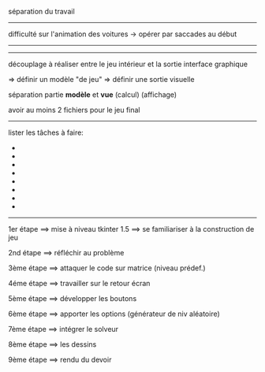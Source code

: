 séparation du travail


***
difficulté sur l'animation des voitures
-> opérer par saccades au début
***


********
découplage à réaliser entre le jeu intérieur et la sortie interface graphique

=> définir un modèle "de jeu"
=> définir une sortie visuelle

séparation partie **modèle** et **vue**
                   (calcul)   (affichage)


avoir au moins 2 fichiers pour le jeu final


********
lister les tâches à faire:

-
-
-
-
-
-
-
-


********

1er étape  ==> mise à niveau tkinter
1.5        ==> se familiariser à la construction de jeu

2nd étape  ==> réfléchir au problème

3ème étape ==> attaquer le code sur matrice (niveau prédef.)

4éme étape ==> travailler sur le retour écran

5ème étape ==> développer les boutons

6ème étape ==> apporter les options (générateur de niv aléatoire)

7ème étape ==> intégrer le solveur

8ème étape ==> les dessins

9ème étape ==> rendu du devoir
